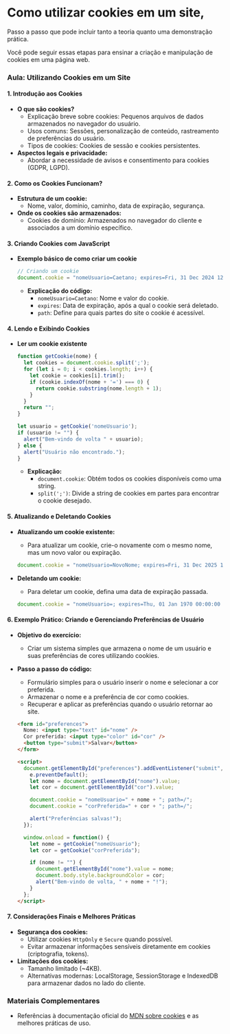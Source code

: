 # Como utilizar cookies em um site, 

Passo a passo que pode incluir tanto a teoria quanto uma demonstração prática. 

Você pode seguir essas etapas para ensinar a criação e manipulação de cookies em uma página web.

### Aula: Utilizando Cookies em um Site

#### 1. **Introdução aos Cookies**
   - **O que são cookies?**
     - Explicação breve sobre cookies: Pequenos arquivos de dados armazenados no navegador do usuário.
     - Usos comuns: Sessões, personalização de conteúdo, rastreamento de preferências do usuário.
     - Tipos de cookies: Cookies de sessão e cookies persistentes.
   - **Aspectos legais e privacidade:**
     - Abordar a necessidade de avisos e consentimento para cookies (GDPR, LGPD).

#### 2. **Como os Cookies Funcionam?**
   - **Estrutura de um cookie:**
     - Nome, valor, domínio, caminho, data de expiração, segurança.
   - **Onde os cookies são armazenados:**
     - Cookies de domínio: Armazenados no navegador do cliente e associados a um domínio específico.

#### 3. **Criando Cookies com JavaScript**
   - **Exemplo básico de como criar um cookie**
     ```javascript
     // Criando um cookie
     document.cookie = "nomeUsuario=Caetano; expires=Fri, 31 Dec 2024 12:00:00 UTC; path=/";
     ```
     - **Explicação do código:**
       - `nomeUsuario=Caetano`: Nome e valor do cookie.
       - `expires`: Data de expiração, após a qual o cookie será deletado.
       - `path`: Define para quais partes do site o cookie é acessível.

#### 4. **Lendo e Exibindo Cookies**
   - **Ler um cookie existente**
     ```javascript
     function getCookie(nome) {
       let cookies = document.cookie.split(';');
       for (let i = 0; i < cookies.length; i++) {
         let cookie = cookies[i].trim();
         if (cookie.indexOf(nome + '=') === 0) {
           return cookie.substring(nome.length + 1);
         }
       }
       return "";
     }

     let usuario = getCookie('nomeUsuario');
     if (usuario != "") {
       alert("Bem-vindo de volta " + usuario);
     } else {
       alert("Usuário não encontrado.");
     }
     ```
     - **Explicação:**
       - `document.cookie`: Obtém todos os cookies disponíveis como uma string.
       - `split(';')`: Divide a string de cookies em partes para encontrar o cookie desejado.

#### 5. **Atualizando e Deletando Cookies**
   - **Atualizando um cookie existente:**
     - Para atualizar um cookie, crie-o novamente com o mesmo nome, mas um novo valor ou expiração.
     ```javascript
     document.cookie = "nomeUsuario=NovoNome; expires=Fri, 31 Dec 2025 12:00:00 UTC; path=/";
     ```

   - **Deletando um cookie:**
     - Para deletar um cookie, defina uma data de expiração passada.
     ```javascript
     document.cookie = "nomeUsuario=; expires=Thu, 01 Jan 1970 00:00:00 UTC; path=/";
     ```

#### 6. **Exemplo Prático: Criando e Gerenciando Preferências de Usuário**
   - **Objetivo do exercício:**
     - Criar um sistema simples que armazena o nome de um usuário e suas preferências de cores utilizando cookies.

   - **Passo a passo do código:**
     - Formulário simples para o usuário inserir o nome e selecionar a cor preferida.
     - Armazenar o nome e a preferência de cor como cookies.
     - Recuperar e aplicar as preferências quando o usuário retornar ao site.

     ```html
     <form id="preferences">
       Nome: <input type="text" id="nome" />
       Cor preferida: <input type="color" id="cor" />
       <button type="submit">Salvar</button>
     </form>

     <script>
       document.getElementById("preferences").addEventListener("submit", function(e) {
         e.preventDefault();
         let nome = document.getElementById("nome").value;
         let cor = document.getElementById("cor").value;

         document.cookie = "nomeUsuario=" + nome + "; path=/";
         document.cookie = "corPreferida=" + cor + "; path=/";

         alert("Preferências salvas!");
       });

       window.onload = function() {
         let nome = getCookie("nomeUsuario");
         let cor = getCookie("corPreferida");

         if (nome != "") {
           document.getElementById("nome").value = nome;
           document.body.style.backgroundColor = cor;
           alert("Bem-vindo de volta, " + nome + "!");
         }
       };
     </script>
     ```

#### 7. **Considerações Finais e Melhores Práticas**
   - **Segurança dos cookies:**
     - Utilizar cookies `HttpOnly` e `Secure` quando possível.
     - Evitar armazenar informações sensíveis diretamente em cookies (criptografia, tokens).
   - **Limitações dos cookies:**
     - Tamanho limitado (~4KB).
     - Alternativas modernas: LocalStorage, SessionStorage e IndexedDB para armazenar dados no lado do cliente.

### Materiais Complementares
- Referências à documentação oficial do [MDN sobre cookies](https://developer.mozilla.org/en-US/docs/Web/HTTP/Cookies) e as melhores práticas de uso.

